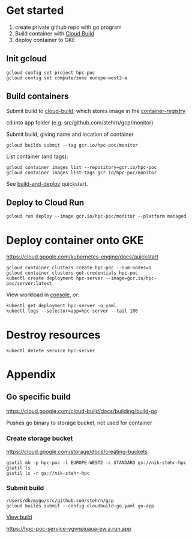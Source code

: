 

# Get started
1. create private github repo with go program
2. Build container with [Cloud Build](https://cloud.google.com/cloud-build)
3. deploy container to GKE

## Init gcloud
```
gcloud config set project hpc-poc
gcloud config set compute/zone europe-west2-a
```

## Build containers
Submit build to [cloud-build](https://cloud.google.com/cloud-build), which stores image in the [container-registry](https://cloud.google.com/container-registry)

cd into app folder (e.g. src/github.com/stehrn/gcp/monitor)

Submit build, giving name and location of container
```
gcloud builds submit --tag gcr.io/hpc-poc/monitor
```
List container (and tags):
```
gcloud container images list --repository=gcr.io/hpc-poc
gcloud container images list-tags gcr.io/hpc-poc/monitor
```

See [build-and-deploy](https://cloud.google.com/run/docs/quickstarts/build-and-deploy) quickstart.

## Deploy to Cloud Run
```
gcloud run deploy --image gcr.io/hpc-poc/monitor --platform managed
```

# Deploy container onto GKE
https://cloud.google.com/kubernetes-engine/docs/quickstart

```
gcloud container clusters create hpc-poc --num-nodes=1
gcloud container clusters get-credentials hpc-poc
kubectl create deployment hpc-server --image=gcr.io/hpc-poc/server:latest
```

View workload in [console](https://console.cloud.google.com/kubernetes/workload/), or:
```
kubectl get deployment hpc-server -o yaml
kubectl logs --selector=app=hpc-server --tail 100
```

# Destroy resources
```
kubectl delete service hpc-server

```

# Appendix
## Go specific build
https://cloud.google.com/cloud-build/docs/building/build-go

Pushes go binary to storage bucket, not used for container

### Create storage bucket
https://cloud.google.com/storage/docs/creating-buckets
```
gsutil mb -p hpc-poc -l EUROPE-WEST2 -c STANDARD gs://nik-stehr-hpc
gsutil ls
gsutil ls -r gs://nik-stehr-hpc
```
### Submit build
```
/Users/db/mygo/src/github.com/stehrn/gcp
gcloud builds submit --config cloudbuild-go.yaml go-app
```
[View build](https://console.cloud.google.com/cloud-build/builds/)

 https://hpc-poc-service-ygvnpjuaua-ew.a.run.app
